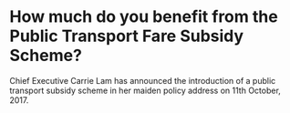 # How much do you benefit from the Public Transport Fare Subsidy Scheme?

Chief Executive Carrie Lam has announced the introduction of a public transport subsidy scheme in her maiden policy address on 11th October, 2017.
